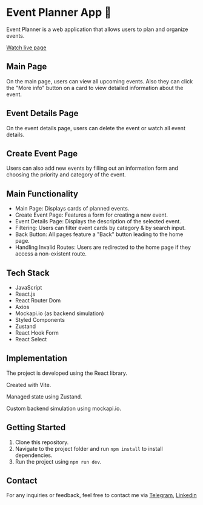 # Event Planner App 📅

Event Planner is a web application that allows users to plan and organize events. 

<a  href='https://anatoliistepanovlikhoi.github.io/softryzen-event-planner/'>Watch live page</a>

## Main Page
On the main page, users can view all upcoming events. Also they can click the "More info" button on a card to view detailed information about the event. 

## Event Details Page
On the event details page, users can delete the event or watch all event details.

## Create Event Page
Users can also add new events by filling out an information form and choosing the priority and category of the event.

## Main Functionality
- Main Page: Displays cards of planned events.
- Create Event Page: Features a form for creating a new event.
- Event Details Page: Displays the description of the selected event.
- Filtering: Users can filter event cards by category & by search input.
- Back Button: All pages feature a "Back" button leading to the home page.
- Handling Invalid Routes: Users are redirected to the home page if they access a non-existent route.

## Tech Stack
- JavaScript
- React.js
- React Router Dom
- Axios
- Mockapi.io (as backend simulation)
- Styled Components
- Zustand
- React Hook Form
- React Select

## Implementation
The project is developed using the React library.

Created with Vite.

Managed state using Zustand.

Custom backend simulation using mockapi.io.

## Getting Started
1. Clone this repository.
2. Navigate to the project folder and run `npm install` to install dependencies.
3. Run the project using `npm run dev`.

## Contact
For any inquiries or feedback, feel free to contact me via [Telegram](https://t.me/stepanovlikhoi), [Linkedin](https://www.linkedin.com/in/anatolii-stepanov-likhoi)
